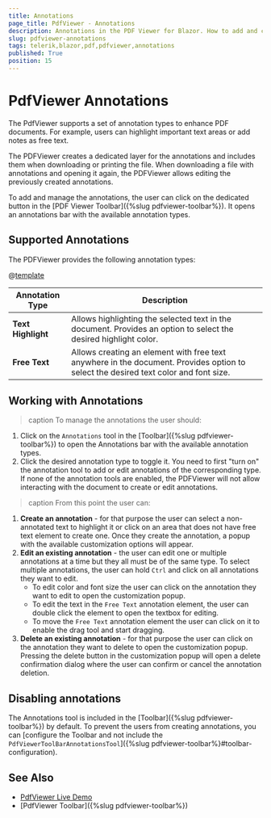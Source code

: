 ```yaml
---
title: Annotations
page_title: PdfViewer - Annotations
description: Annotations in the PDF Viewer for Blazor. How to add and configure annotations in the PDF Viewer for Blazor
slug: pdfviewer-annotations
tags: telerik,blazor,pdf,pdfviewer,annotations
published: True
position: 15
---
```


# PdfViewer Annotations

The PdfViewer supports a set of annotation types to enhance PDF documents. For example, users can highlight important text areas or add notes as free text.

The PDFViewer creates a dedicated layer for the annotations and includes them when downloading or printing the file. When downloading a file with annotations and opening it again, the PDFViewer allows editing the previously created annotations.

To add and manage the annotations, the user can click on the dedicated button in the [PDF Viewer Toolbar]({%slug pdfviewer-toolbar%}). It opens an annotations bar with the available annotation types.

## Supported Annotations

The PDFViewer provides the following annotation types:

@[template](/_contentTemplates/common/parameters-table-styles.md#table-layout)

| Annotation Type | Description |
| --- | --- |
| **Text Highlight** | Allows highlighting the selected text in the document. Provides an option to select the desired highlight color. |
| **Free Text** | Allows creating an element with free text anywhere in the document. Provides option to select the desired text color and font size. |

## Working with Annotations

>caption To manage the annotations the user should:

1. Click on the `Annotations` tool in the [Toolbar]({%slug pdfviewer-toolbar%}) to open the Annotations bar with the available annotation types.
1. Click the desired annotation type to toggle it. You need to first "turn on" the annotation tool to add or edit annotations of the corresponding type. If none of the annotation tools are enabled, the PDFViewer will not allow interacting with the document to create or edit annotations.

>caption From this point the user can:

1. **Create an annotation** - for that purpose the user can select a non-annotated text to highlight it or click on an area that does not have free text element to create one. Once they create the annotation, a popup with the available customization options will appear.
1. **Edit an existing annotation** - the user can edit one or multiple annotations at a time but they all must be of the same type. To select multiple annotations, the user can hold `Ctrl` and click on all annotations they want to edit.
    * To edit color and font size the user can click on the annotation they want to edit to open the customization popup.
    * To edit the text in the `Free Text` annotation element, the user can double click the element to open the textbox for editing.
    * To move the `Free Text` annotation element the user can click on it to enable the drag tool and start dragging. 
1. **Delete an existing annotation** - for that purpose the user can click on the annotation they want to delete to open the customization popup. Pressing the delete button in the customization popup will open a delete confirmation dialog where the user can confirm or cancel the annotation deletion.

## Disabling annotations

The Annotations tool is included in the [Toolbar]({%slug pdfviewer-toolbar%}) by default. To prevent the users from creating annotations, you can [configure the Toolbar and not include the `PdfViewerToolBarAnnotationsTool`]({%slug pdfviewer-toolbar%}#toolbar-configuration).

## See Also

* [PdfViewer Live Demo](https://demos.telerik.com/blazor-ui/pdfviewer/overview)
* [PdfViewer Toolbar]({%slug pdfviewer-toolbar%})